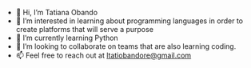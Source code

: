 - 👋 Hi, I’m Tatiana Obando
- 👀 I’m interested in learning about programming languages in order to create platforms that will serve a purpose 
- 🌱 I’m currently learning Python 
- 💞️ I’m looking to collaborate on teams that are also learning coding.
- 📫 Feel free to reach out at ltatiobandore@gmail.com

<!---
Tatianaob/Tatianaob is a ✨ special ✨ repository because its `README.md` (this file) appears on your GitHub profile.
You can click the Preview link to take a look at your changes.
--->
